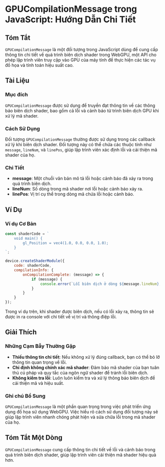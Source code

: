 <!--
Meta Description: # GPUCompilationMessage trong JavaScript: Hướng Dẫn Chi Tiết ## Tóm Tắt `GPUCompilationMessage` là một đối tượng trong JavaScript dùng để cung cấp thô...
Meta Keywords: shader, lỗi, trong, biên, dịch
-->

# GPUCompilationMessage trong JavaScript: Hướng Dẫn Chi Tiết

## Tóm Tắt
`GPUCompilationMessage` là một đối tượng trong JavaScript dùng để cung cấp thông tin chi tiết về quá trình biên dịch shader trong WebGPU, một API cho phép lập trình viên truy cập vào GPU của máy tính để thực hiện các tác vụ đồ họa và tính toán hiệu suất cao.

## Tài Liệu
### Mục đích
`GPUCompilationMessage` được sử dụng để truyền đạt thông tin về các thông báo biên dịch shader, bao gồm cả lỗi và cảnh báo từ trình biên dịch GPU khi xử lý mã shader.

### Cách Sử Dụng
Đối tượng `GPUCompilationMessage` thường được sử dụng trong các callback xử lý khi biên dịch shader. Đối tượng này có thể chứa các thuộc tính như `message`, `lineNum`, và `linePos`, giúp lập trình viên xác định lỗi và cải thiện mã shader của họ.

### Chi Tiết
- **message**: Một chuỗi văn bản mô tả lỗi hoặc cảnh báo đã xảy ra trong quá trình biên dịch.
- **lineNum**: Số dòng trong mã shader nơi lỗi hoặc cảnh báo xảy ra.
- **linePos**: Vị trí cụ thể trong dòng mã chứa lỗi hoặc cảnh báo.

## Ví Dụ
### Ví dụ Cơ Bản

```javascript
const shaderCode = `
    void main() {
        gl_Position = vec4(1.0, 0.0, 0.0, 1.0);
    }
`;

device.createShaderModule({
    code: shaderCode,
    compilationInfo: {
        onCompilationComplete: (message) => {
            if (message) {
                console.error(`Lỗi biên dịch ở dòng ${message.lineNum}, vị trí ${message.linePos}: ${message.message}`);
            }
        }
    }
});
```

Trong ví dụ trên, khi shader được biên dịch, nếu có lỗi xảy ra, thông tin sẽ được in ra console với chi tiết về vị trí và thông điệp lỗi.

## Giải Thích
### Những Cạm Bẫy Thường Gặp
- **Thiếu thông tin chi tiết**: Nếu không xử lý đúng callback, bạn có thể bỏ lỡ thông tin quan trọng về lỗi.
- **Chỉ định không chính xác mã shader**: Đảm bảo mã shader của bạn tuân thủ cú pháp và quy tắc của ngôn ngữ shader để tránh lỗi biên dịch.
- **Không kiểm tra lỗi**: Luôn luôn kiểm tra và xử lý thông báo biên dịch để cải thiện mã và hiệu suất.

### Ghi chú Bổ Sung
`GPUCompilationMessage` là một phần quan trọng trong việc phát triển ứng dụng đồ họa sử dụng WebGPU. Việc hiểu rõ cách sử dụng đối tượng này sẽ giúp lập trình viên nhanh chóng phát hiện và sửa chữa lỗi trong mã shader của họ.

## Tóm Tắt Một Dòng
`GPUCompilationMessage` cung cấp thông tin chi tiết về lỗi và cảnh báo trong quá trình biên dịch shader, giúp lập trình viên cải thiện mã shader hiệu quả hơn.